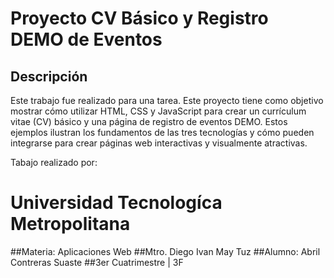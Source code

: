 # Proyecto CV Básico y Registro DEMO de Eventos

## Descripción
Este trabajo fue realizado para una tarea.
Este proyecto tiene como objetivo mostrar cómo utilizar HTML, CSS y JavaScript para crear un currículum vitae (CV) básico y una página de registro de eventos DEMO. Estos ejemplos ilustran los fundamentos de las tres tecnologías y cómo pueden integrarse para crear páginas web interactivas y visualmente atractivas.

Tabajo realizado por:
# Universidad Tecnologíca Metropolitana
##Materia: Aplicaciones Web
##Mtro. Diego Ivan May Tuz
##Alumno: Abril Contreras Suaste
##3er Cuatrimestre  | 3F

  


